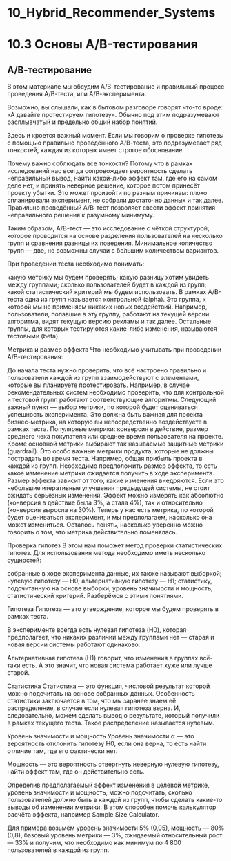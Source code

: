 # 10_Hybrid_Recommender_Systems

# 10.3 Основы A/B-тестирования
## А/В-тестирование
В этом материале мы обсудим А/В-тестирование и правильный процесс проведения А/В-теста, или А/В-эксперимента.

Возможно, вы слышали, как в бытовом разговоре говорят что-то вроде: «А давайте протестируем гипотезу». Обычно под этим подразумевают расплывчатый и предельно общий набор понятий.

Здесь и кроется важный момент. Если мы говорим о проверке гипотезы с помощью правильно проведённого А/В-теста, это подразумевает ряд тонкостей, каждая из которых имеет строгое обоснование.

Почему важно соблюдать все тонкости? Потому что в рамках исследований нас всегда сопровождает вероятность сделать неправильный вывод, найти какой-либо эффект там, где его на самом деле нет, и принять неверное решение, которое потом принесёт проекту убытки. Это может произойти по разным причинам: плохо спланировали эксперимент, не собрали достаточно данных и так далее. Правильно проведённый А/В-тест позволяет свести эффект принятия неправильного решения к разумному минимуму.

Таким образом, А/В-тест — это исследование с чёткой структурой, которое проводится на основе разделения пользователей на несколько групп и сравнения разницы их поведения. Минимальное количество групп — две, но возможны случаи с бо́льшим количеством вариантов.

При проведении теста необходимо понимать:

какую метрику мы будем проверять;
какую разницу хотим увидеть между группами;
сколько пользователей будет в каждой из групп;
какой статистический критерий мы будем использовать.
В рамках А/В-теста одна из групп называется контрольной (alpha). Это группа, к которой мы не применяем никаких новых воздействий. Например, пользователи, попавшие в эту группу, работают на текущей версии алгоритма, видят текущую версию рекламы и так далее. Остальные группы, для которых тестируются какие-либо изменения, называются тестовыми (beta).

Метрика и размер эффекта
Что необходимо учитывать при проведении А/В-тестирования:

До начала теста нужно проверить, что всё настроено правильно и пользователи каждой из групп взаимодействуют с элементами, которые вы планируете протестировать. Например, в случае рекомендательных систем необходимо проверить, что для контрольной и тестовой групп работают соответствующие алгоритмы.
Следующий важный пункт — выбор метрики, по которой будет оцениваться успешность эксперимента. Это должна быть важная для проекта бизнес-метрика, на которую вы непосредственно воздействуете в рамках теста. Популярные метрики: конверсия в действие, размер среднего чека покупателя или среднее время пользователя на проекте.
Кроме основной метрики выбирают так называемые защитные метрики (guardrail). Это особо важные метрики продукта, которые не должны пострадать во время теста. Например, общая прибыль проекта в каждой из групп.
Необходимо предположить размер эффекта, то есть какое изменение метрики ожидается получить в ходе эксперимента. Размер эффекта зависит от того, какие изменения внедряются. Если это небольшие итеративные улучшения предыдущей системы, не стоит ожидать серьёзных изменений. Эффект можно измерять как абсолютно (конверсия в действие была 3%, а стала 4%), так и относительно (конверсия выросла на 30%).
Теперь у нас есть метрика, по которой будет оцениваться эксперимент, и мы предполагаем, насколько она может измениться. Осталось понять, насколько уверенно можно говорить о том, что метрика действительно поменялась.

Проверка гипотез
В этом нам поможет метод проверки статистических гипотез. Для использования метода необходимо иметь несколько сущностей:

собранные в ходе эксперимента данные, их также называют выборкой;
нулевую гипотезу — H0;
альтернативную гипотезу — H1;
статистику, подсчитанную на основе выборки;
уровень значимости и мощность;
статистический критерий.
Разберёмся с этими понятиями.



Гипотеза
Гипотеза — это утверждение, которое мы будем проверять в рамках теста.

В эксперименте всегда есть нулевая гипотеза (H0), которая предполагает, что никаких различий между группами нет — старая и новая версии системы работают одинаково.

Альтернативная гипотеза (H1) говорит, что изменения в группах всё-таки есть. А это значит, что новая система работает хуже или лучше старой.



Статистика
Статистика — это функция, числовой результат которой можно подсчитать на основе собранных данных. Особенность статистики заключается в том, что мы заранее знаем её распределение, в случае если нулевая гипотеза верна. И, следовательно, можем сделать вывод о результате, который получили в рамках текущего теста. Такое распределение называется нулевым.



Уровень значимости и мощность
Уровень значимости α — это вероятность отклонить гипотезу Н0, если она верна, то есть найти отличие там, где его фактически нет.

Мощность — это вероятность отвергнуть неверную нулевую гипотезу, найти эффект там, где он действительно есть.

Определив предполагаемый эффект изменения в целевой метрике, уровень значимости и мощность, можно подсчитать, сколько пользователей должно быть в каждой из групп, чтобы сделать какие-то выводы об изменении метрики. В этом способен помочь калькулятор расчёта эффекта, например Sample Size Calculator.

Для примера возьмём уровень значимости 5% (0,05), мощность — 80% (0,8), базовый уровень метрики — 3%, ожидаемый относительный рост — 33% и получим, что необходимо как минимум по 4 800 пользователей в каждой из групп.
